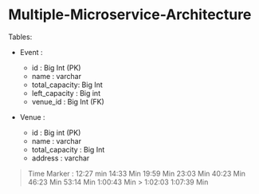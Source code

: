 # Multiple-Microservice-Architecture

Tables:
- Event :
  - id : Big Int (PK)
  - name : varchar
  - total_capacity: Big Int
  - left_capacity : Big int
  - venue_id : Big Int (FK)

- Venue : 
  - id : Big int (PK)
  - name : varchar
  - total_capacity : Big Int 
  - address : varchar


> Time Marker :   12:27 min 
> 14:33 Min
> 19:59 Min
> 23:03 Min 
> 40:23 Min 
> 46:23 Min 
> 53:14 Min
> 1:00:43 Min > 1:02:03
> 1:07:39 Min 